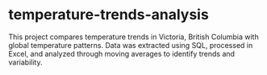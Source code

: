 # temperature-trends-analysis
This project compares temperature trends in Victoria, British Columbia with global temperature patterns. Data was extracted using SQL, processed in Excel, and analyzed through moving averages to identify trends and variability. 
